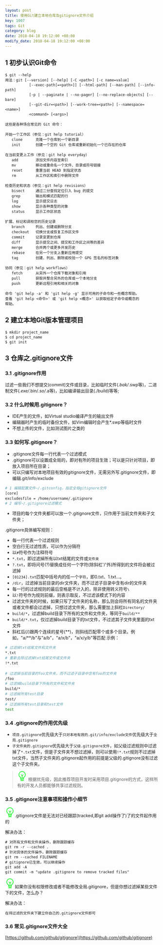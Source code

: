 ```yaml
---
layout: post
title: 使用Git建立本地仓库及gitignore文件介绍
key: 1007
tags: Git
category: blog
date: 2018-04-18 19:12:00 +08:00
modify_date: 2018-04-18 19:12:00 +08:00
---
```


## 1 初步认识Git命令

```
$ git --help
用法：git [--version] [--help] [-C <path>] [-c name=value]
           [--exec-path[=<path>]] [--html-path] [--man-path] [--info-path]
           [-p | --paginate | --no-pager] [--no-replace-objects] [--bare]
           [--git-dir=<path>] [--work-tree=<path>] [--namespace=<name>]
           <command> [<args>]

这些是各种场合常见的 Git 命令：

开始一个工作区（参见：git help tutorial）
   clone      克隆一个仓库到一个新目录
   init       创建一个空的 Git 仓库或重新初始化一个已存在的仓库

在当前变更上工作（参见：git help everyday）
   add        添加文件内容至索引
   mv         移动或重命名一个文件、目录或符号链接
   reset      重置当前 HEAD 到指定状态
   rm         从工作区和索引中删除文件

检查历史和状态（参见：git help revisions）
   bisect     通过二分查找定位引入 bug 的提交
   grep       输出和模式匹配的行
   log        显示提交日志
   show       显示各种类型的对象
   status     显示工作区状态

扩展、标记和调校您的历史记录
   branch     列出、创建或删除分支
   checkout   切换分支或恢复工作区文件
   commit     记录变更到仓库
   diff       显示提交之间、提交和工作区之间等的差异
   merge      合并两个或更多开发历史
   rebase     在另一个分支上重新应用提交
   tag        创建、列出、删除或校验一个 GPG 签名的标签对象

协同（参见：git help workflows）
   fetch      从另外一个仓库下载对象和引用
   pull       获取并整合另外的仓库或一个本地分支
   push       更新远程引用和相关的对象

命令 'git help -a' 和 'git help -g' 显示可用的子命令和一些概念帮助。
查看 'git help <命令>' 或 'git help <概念>' 以获取给定子命令或概念的
帮助。

```

## 2 建立本地Git版本管理项目

```
$ mkdir project_name
$ cd project_name
$ git init
```

## 3 仓库之.gitignore文件

### 3.1 .gitignore作用

过滤一些我们不想提交(commit)文件或目录，比如临时文件(*.bak/*.swp等)，二进制文件(*.exe/*.bin/*.so/*.a等)，比如编译输出目录(./build)等等;


### 3.2 什么时候用.gitignore？

- IDE产生的文件，如Virtual studio编译产生的输出文件
- 编辑器时产生的临时备份文件，如Vim编辑时会产生*.swp等临时文件
- 不想上传的文件，比如测试图片之类的

### 3.3 如何写.gitignore？

- .gitignore文件每一行代表一个过滤模式
- .gitignore可以设置成全局的，即对有所的项目生效；可以是只针对项目，即放入项目所在目录；
- 可以只编写对本地项目有效的gitignore文件，无需另外写.gitignore文件，即编辑.git/info/exclude
```bash
# 1 编辑配置文件~/.gitconfig，指定全局gitignore文件
[core]
excludesfile = /home/username/.gitignore
# 2 编写~/.gitignore过滤模式
```
- 项目的每个文件夹都可以放一个.gitignore文件，只作用于当前文件夹和子文件夹；

.gitignore具体编写规则：

- 每一行代表一个过滤规则
- 空白行无过滤性质，可以作为分隔符
- 以`#`符号作为注释符号
- `*.txt`，即过滤掉所有以txt结尾的文件或`文件夹`
- `?.txt`，即将问号(?)替换成任何一个字符(除斜杠'/'外)所得到的文件将会被过滤掉
- `[01234].txt`匹配中括号内的任一个`字符`，即0.txt、1.txt...。
- `/dir`，过滤掉当前目录的dir文件夹，而不过滤子目录中含有dir的文件夹
- 每一行的过滤规则的最后空格是不计入的，除非使用转义符号`\`
- 以`!`符号作为规则前缀，则表示取反，不过滤该模式下的内容
- 过滤文件夹的时候，如果只写了文件夹的名称，那么则会将所有同名的文件夹或者文件都会过滤掉，只想过滤文件夹，那么需要加上斜杠`Directory/`
- `build/*`，过滤掉build目录下所有的文件和文件夹，等同于`build/**`
- `build/*.txt`，仅过滤掉build目录下的txt文件，不过滤其子文件夹里面的txt文件
- 斜杠后(/)跟两个连续的星号(\*\*)，则斜线匹配零个或多个目录。例如，"a/\*\*/b"与"a/b"，"a/x/b"，"a/x/y/b"等匹配
示例：

```bash
# 过滤掉txt结尾文件和文件夹
*.txt
# 重新去除过滤掉txt结尾文件或文件夹
!*.txt

# 过滤掉当前目录的foo文件夹，而不过滤子目录中含有foo的文件夹
/foo
# 过滤掉build目录下所有的文件和文件夹
build/*
# 过滤掉所有test目录
test/
# 过滤掉所有test目录和test文件
test
```

### 3.4 .gitignore的作用优先级

- `项目.gitignore`优先级大于`只对本地有效的.git/info/exclude文件`优先级大于`全局.gitignore`
- `子文件夹的.gitignore`优先级大于`父级.gitignore文件`，如父级过滤规则中过滤掉了`*.txt`文件，但是子文件夹不想过滤掉，则可以使用`!*.txt`规则不过滤掉txt文件，当然子文件夹的.gitignore起作用的前提是父级的.gitignore没有过滤这个子文件夹。

> ![注意](https://github.com/yicm/Images/blob/master/common/tip_32.png?raw=true) 根据优先级，因此推荐项目开发时采用项目.gitignore的方式，这样所有的开发人员都能够共享过滤规则。

### 3.5 .gitignore注意事项和操作小细节

![注意](https://github.com/yicm/Images/blob/master/common/tip_32.png?raw=true).gitignore文件是无法对已经跟踪(tracked,即git add操作了)了的文件起作用的

解决办法： 

```
# 对所有文件和文件夹操作，删除跟踪缓存
git rm -r --cached .
# 针对具体的文件操作，删除跟踪缓存
git rm --cached FILENAME
# gitignore已生效，可以继续操作
git add -A
git commit -m "update .gitignore to remove tracked files"
```

![注意](https://github.com/yicm/Images/blob/master/common/tip_32.png?raw=true)如果你没有权限修改或者不能修改全局.gitignore，但是你想过滤掉某些文件下的文件，怎么办？

解决办法：
```
在待过滤的文件夹下建立你自己的.gitignore文件即可
```
### 3.6 常见.gitignore文件大全

[https://github.com/github/gitignore](https://github.com/github/gitignore)
